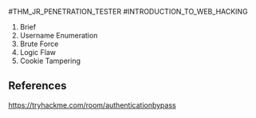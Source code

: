 #THM_JR_PENETRATION_TESTER #INTRODUCTION_TO_WEB_HACKING 

 1. Brief
 2. Username Enumeration
 3. Brute Force
 4. Logic Flaw
 5. Cookie Tampering
## References

https://tryhackme.com/room/authenticationbypass
